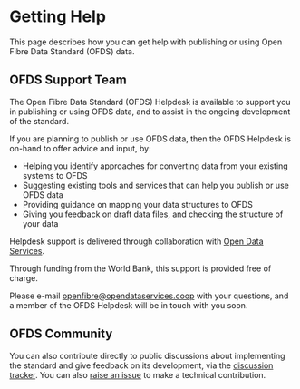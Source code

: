# Getting Help

This page describes how you can get help with publishing or using Open Fibre Data Standard (OFDS) data.

## OFDS Support Team

The Open Fibre Data Standard (OFDS) Helpdesk is available to support you in publishing or using OFDS data, and to assist in the ongoing development of the standard.

If you are planning to publish or use OFDS data, then the OFDS Helpdesk is on-hand to offer advice and input, by:

* Helping you identify approaches for converting data from your existing systems to OFDS
* Suggesting existing tools and services that can help you publish or use OFDS data
* Providing guidance on mapping your data structures to OFDS
* Giving you feedback on draft data files, and checking the structure of your data

Helpdesk support is delivered through collaboration with [Open Data Services](https://opendataservices.coop).

Through funding from the World Bank, this support is provided free of charge.

Please e-mail [openfibre@opendataservices.coop](mailto:openfibre@opendataservices.coop) with your questions, and a member of the OFDS Helpdesk will be in touch with you soon.

## OFDS Community

You can also contribute directly to public discussions about implementing the standard and give feedback on its development, via the [discussion tracker](https://github.com/Open-Telecoms-Data/open-fibre-data-standard/discussions). You can also [raise an issue](https://github.com/Open-Telecoms-Data/open-fibre-data-standard/issues) to make a technical contribution.

